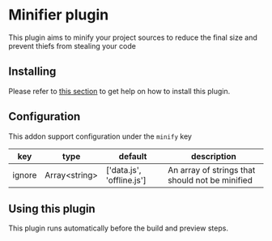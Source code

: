 # Minifier plugin

This plugin aims to minify your project sources to reduce the final size and prevent thiefs from stealing your code

## Installing
Please refer to [this section](/plugins/using-plugins.html#installing-a-plugin) to get help on how to install this plugin.

## Configuration
This addon support configuration under the `minify` key

| key | type | default | description |
| --- | ---- | ------- | ----------- |
| ignore | Array\<string\> | ['data.js', 'offline.js'] | An array of strings that should not be minified |

## Using this plugin
This plugin runs automatically before the build and preview steps.
